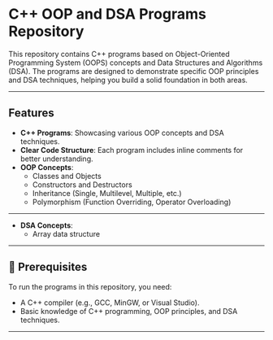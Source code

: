 # C++ OOP and DSA Programs Repository

This repository contains C++ programs based on Object-Oriented Programming System (OOPS) concepts and Data Structures and Algorithms (DSA). The programs are designed to demonstrate specific OOP principles and DSA techniques, helping you build a solid foundation in both areas.

---

## Features

- **C++ Programs**: Showcasing various OOP concepts and DSA techniques.
- **Clear Code Structure**: Each program includes inline comments for better understanding.
- **OOP Concepts**:
  - Classes and Objects
  - Constructors and Destructors
  - Inheritance (Single, Multilevel, Multiple, etc.)
  - Polymorphism (Function Overriding, Operator Overloading)
   
---
  
- **DSA Concepts**:
  - Array data structure  

---

## 🔧 Prerequisites

To run the programs in this repository, you need:

- A C++ compiler (e.g., GCC, MinGW, or Visual Studio).
- Basic knowledge of C++ programming, OOP principles, and DSA techniques.

---
